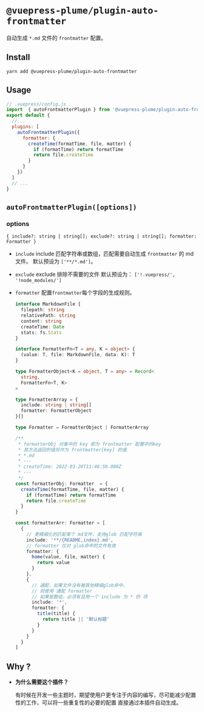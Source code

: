# `@vuepress-plume/plugin-auto-frontmatter`

自动生成 `*.md` 文件的 `frontmatter` 配置。

## Install
```
yarn add @vuepress-plume/plugin-auto-frontmatter
```
## Usage
``` js
// .vuepress/config.js
import  { autoFrontmatterPlugin } from '@vuepress-plume/plugin-auto-frontmatter'
export default {
  //...
  plugins: [
    autoFrontmatterPlugin({
      formatter: {
        createTime(formatTime, file, matter) {
          if (formatTime) return formatTime
          return file.createTime
        }
      }
    })
  ]
  // ...
}
```

## `autoFrontmatterPlugin([options])`

### options

`{ include?: string | string[]; exclude?: string | string[]; formatter: Formatter }`

- `include` 
  include 匹配字符串或数组，匹配需要自动生成 `frontmatter` 的 md文件。
  默认预设为 `['**/*.md']`。

- `exclude`
  exclude 排除不需要的文件
  默认预设为： `['!.vuepress/', '!node_modules/']`

- `formatter`
  配置`frontmatter`每个字段的生成规则。
  ```ts
  interface MarkdownFile {
    filepath: string
    relativePath: string
    content: string
    createTime: Date
    stats: fs.Stats
  }

  interface FormatterFn<T = any, K = object> {
    (value: T, file: MarkdownFile, data: K): T
  }

  type FormatterObject<K = object, T = any> = Record<
    string,
    FormatterFn<T, K>
  >

  type FormatterArray = {
    include: string | string[]
    formatter: FormatterObject
  }[]

  type Formatter = FormatterObject | FormatterArray

  /**
   * formatterObj 对象中的 key 即为 frontmatter 配置中的key
   * 其方法返回的值将作为 frontmatter[key] 的值
   * *.md
   * ---
   * createTime: 2022-03-26T11:46:50.000Z
   * ---
   */
  const formatterObj: Formatter  = {
    createTime(formatTime, file, matter) {
      if (formatTime) return formatTime
      return file.createTime
    }
  }

  const formatterArr: Formatter = [
    {
      // 更精细化的匹配某个 md文件，支持glob 匹配字符串
      include: '**/{README,index}.md',
      // formatter 仅对 glob命中的文件有效
      formatter: {
        home(value, file, matter) {
          return value
        }
      },
      {
        // 通配，如果文件没有被其他精细glob命中，
        // 则使用 通配 formatter
        // 如果是数组，必须有且用一个 include 为 * 的 项
        include: '*',
        formatter: {
          title(title) {
            return title || '默认标题'
          }
        }
      }
    }
  ]

  ```

## Why ?

- **为什么需要这个插件？**
  
  有时候在开发一些主题时，期望使用户更专注于内容的编写，尽可能减少配置性的工作，可以将一些重复性的必要的配置
  直接通过本插件自动生成。
